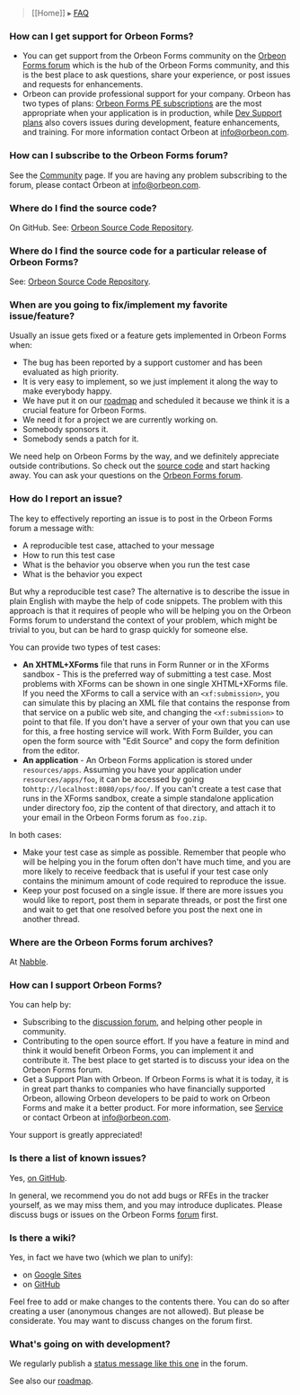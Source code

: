 > [[Home]] ▸ [FAQ](./FAQ)

### How can I get support for Orbeon Forms?

- You can get support from the Orbeon Forms community on the [Orbeon Forms forum][1] which is the hub of the Orbeon Forms community, and this is the best place to ask questions, share your experience, or post issues and requests for enhancements.
- Orbeon can provide professional support for your company. Orbeon has two types of plans: [Orbeon Forms PE subscriptions][2] are the most appropriate when your application is in production, while [Dev Support plans][3] also covers issues during development, feature enhancements, and training. For more information contact Orbeon at [info@orbeon.com][4].

### How can I subscribe to the Orbeon Forms forum?

See the [Community][5] page. If you are having any problem subscribing to the forum, please contact Orbeon at [info@orbeon.com][4].

### Where do I find the source code?

On GitHub. See: [Orbeon Source Code Repository](http://wiki.orbeon.com/forms/doc/contributor-guide/development-environment/orbeon-source-code-repository).

### Where do I find the source code for a particular release of Orbeon Forms?

See: [Orbeon Source Code Repository](http://wiki.orbeon.com/forms/doc/contributor-guide/development-environment/orbeon-source-code-repository).

### When are you going to fix/implement my favorite issue/feature?

Usually an issue gets fixed or a feature gets implemented in Orbeon Forms when:

- The bug has been reported by a support customer and has been evaluated as high priority.
- It is very easy to implement, so we just implement it along the way to make everybody happy.
- We have put it on our [roadmap](https://github.com/orbeon/orbeon-forms/wiki/Orbeon-Forms-Roadmap) and scheduled it because we think it is a crucial feature for Orbeon Forms. 
- We need it for a project we are currently working on.
- Somebody sponsors it.
- Somebody sends a patch for it.

We need help on Orbeon Forms by the way, and we definitely appreciate outside contributions. So check out the [source code][6] and start hacking away. You can ask your questions on the [Orbeon Forms forum][1].

### How do I report an issue?

The key to effectively reporting an issue is to post in the Orbeon Forms forum a message with:

- A reproducible test case, attached to your message
- How to run this test case
- What is the behavior you observe when you run the test case
- What is the behavior you expect

But why a reproducible test case? The alternative is to describe the issue in plain English with maybe the help of code snippets. The problem with this approach is that it requires of people who will be helping you on the Orbeon Forms forum to understand the context of your problem, which might be trivial to you, but can be hard to grasp quickly for someone else.

You can provide two types of test cases:

- __An XHTML+XForms__ file that runs in Form Runner or in the XForms sandbox - This is the preferred way of submitting a test case. Most problems with XForms can be shown in one single XHTML+XForms file. If you need the XForms to call a service with an `<xf:submission>`, you can simulate this by placing an XML file that contains the response from that service on a public web site, and changing the `<xf:submission>` to point to that file. If you don't have a server of your own that you can use for this, a free hosting service will work. With Form Builder, you can open the form source with "Edit Source" and copy the form definition from the editor.
- __An application__ - An Orbeon Forms application is stored under `resources/apps`. Assuming you have your application under `resources/apps/foo`, it can be accessed by going to`http://localhost:8080/ops/foo/`. If you can't create a test case that runs in the XForms sandbox, create a simple standalone application under directory foo, zip the content of that directory, and attach it to your email in the Orbeon Forms forum as `foo.zip`.

In both cases:

- Make your test case as simple as possible. Remember that people who will be helping you in the forum often don't have much time, and you are more likely to receive feedback that is useful if your test case only contains the minimum amount of code required to reproduce the issue.
- Keep your post focused on a single issue. If there are more issues you would like to report, post them in separate threads, or post the first one and wait to get that one resolved before you post the next one in another thread.

### Where are the Orbeon Forms forum archives?

At [Nabble](http://discuss.orbeon.com/).

### How can I support Orbeon Forms?

You can help by:

- Subscribing to the [discussion forum][1], and helping other people in community.
- Contributing to the open source effort. If you have a feature in mind and think it would benefit Orbeon Forms, you can implement it and contribute it. The best place to get started is to discuss your idea on the Orbeon Forms forum.
- Get a Support Plan with Orbeon. If Orbeon Forms is what it is today, it is in great part thanks to companies who have financially supported Orbeon, allowing Orbeon developers to be paid to work on Orbeon Forms and make it a better product. For more information, see [Service][3] or contact Orbeon at [info@orbeon.com][4].

Your support is greatly appreciated!

### Is there a list of known issues?

Yes, [on GitHub][7].

In general, we recommend you do not add bugs or RFEs in the tracker yourself, as we may miss them, and you may introduce duplicates. Please discuss bugs or issues on the Orbeon Forms [forum][1] first.

### Is there a wiki?

Yes, in fact we have two (which we plan to unify):

- on [Google Sites](http://wiki.orbeon.com/forms/)
- on [GitHub](https://github.com/orbeon/orbeon-forms/wiki)

Feel free to add or make changes to the contents there. You can do so after creating a user (anonymous changes are not allowed). But please be considerate. You may want to discuss changes on the forum first.

### What's going on with development?

We regularly publish a [status message like this one](http://discuss.orbeon.com/Activity-in-Orbeon-land-td4658518.html) in the forum.

See also our [roadmap](https://github.com/orbeon/orbeon-forms/wiki/Orbeon-Forms-Roadmap).

[1]: http://discuss.orbeon.com/
[2]: http://www.orbeon.com/pricing
[3]: http://www.orbeon.com/services
[4]: mailto:info%40orbeon.com
[5]: http://www.orbeon.com/community
[6]: http://wiki.orbeon.com/forms/doc/contributor-guide/development-environment/orbeon-source-code-repository
[7]: https://github.com/orbeon/orbeon-forms/issues
